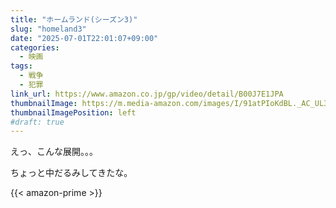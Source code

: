 ```yaml
---
title: "ホームランド(シーズン3)"
slug: "homeland3"
date: "2025-07-01T22:01:07+09:00"
categories:
  - 映画
tags:
  - 戦争
  - 犯罪
link_url: https://www.amazon.co.jp/gp/video/detail/B00J7E1JPA
thumbnailImage: https://m.media-amazon.com/images/I/91atPIoKdBL._AC_UL320_.jpg
thumbnailImagePosition: left
#draft: true
---
```

えっ、こんな展開。。。
<!--more-->
ちょっと中だるみしてきたな。

{{< amazon-prime >}}

